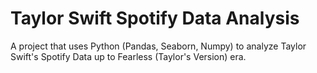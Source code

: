 # Taylor Swift Spotify Data Analysis

A project that uses Python (Pandas, Seaborn, Numpy) to analyze Taylor Swift's Spotify Data up to Fearless (Taylor's Version) era. 
